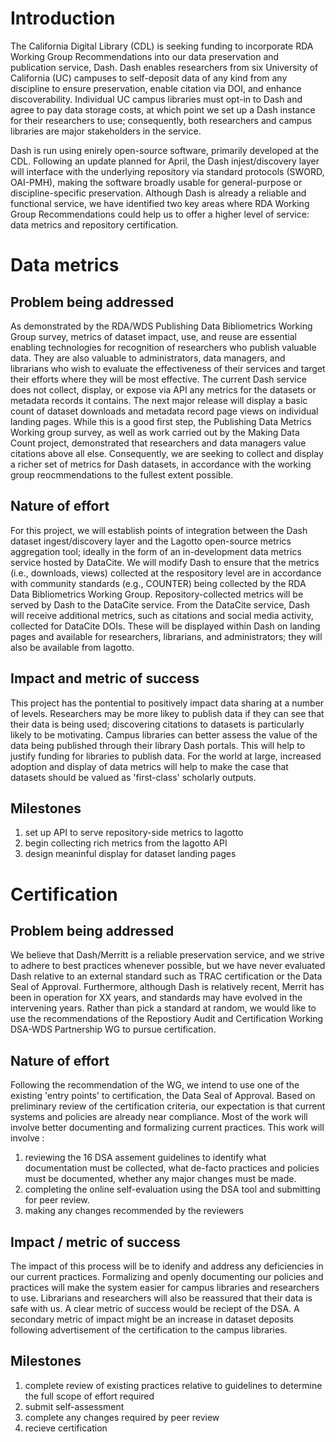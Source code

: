 
# Introduction
The California Digital Library (CDL) is seeking funding to incorporate RDA Working Group Recommendations into our data preservation and publication service, Dash.
Dash enables researchers from six University of California (UC) campuses to self-deposit data of any kind from any discipline to ensure preservation, enable citation via DOI, and enhance discoverability.
Individual UC campus libraries must opt-in to Dash and agree to pay data storage costs, at which point we set up a Dash instance for their researchers to use; consequently, both researchers and campus libraries are major stakeholders in the service.

Dash is run using enirely open-source software, primarily developed at the CDL.
Following an update planned for April, the Dash injest/discovery layer will interface with the underlying repository via standard protocols (SWORD, OAI-PMH), making the software broadly usable for general-purpose or discipline-specific preservation.
Although Dash is already a reliable and functional service, we have identified two key areas where RDA Working Group Recommendations could help us to offer a higher level of service: data metrics and repository certification.


# Data metrics
## Problem being addressed
As demonstrated by the RDA/WDS Publishing Data Bibliometrics Working Group survey, metrics of dataset impact, use, and reuse are essential enabling technologies for recognition of researchers who publish valuable data.
They are also valuable to administrators, data managers, and librarians who wish to evaluate the effectiveness of their services and target their efforts where they will be most effective.
The current Dash service does not collect, display, or expose via API any metrics for the datasets or metadata records it contains.
The next major release will display a basic count of dataset downloads and metadata record page views on individual landing pages.
While this is a good first step, the Publishing Data Metrics Working group survey, as well as work carried out by the Making Data Count project, demonstrated that researchers and data managers value citations above all else.
Consequently, we are seeking to collect and display a richer set of metrics for Dash datasets, in accordance with the working group reocmmendations to the fullest extent possible.

## Nature of effort
For this project, we will establish points of integration between the Dash dataset ingest/discovery layer and the Lagotto open-source metrics aggregation tool; ideally in the form of an in-development data metrics service hosted by DataCite.
We will modify Dash to ensure that the metrics (i.e., downloads, views) collected at the respository level are in accordance with community standards (e.g., COUNTER) being collected by the RDA Data Bibliometrics Working Group.
Repository-collected metrics will be served by Dash to the DataCite service.
From the DataCite service, Dash will receive additional metrics, such as citations and social media activity, collected for DataCite DOIs.
These will be displayed within Dash on landing pages and available for researchers, librarians, and administrators; they will also be available from lagotto.

## Impact and metric of success
This project has the pontential to positively impact data sharing at a number of levels.
Researchers may be more likey to publish data if they can see that their data is being used; discovering citations to datasets is particularly likely to be motivating.
Campus libraries can better assess the value of the data being published through their library Dash portals.
This will help to justify funding for libraries to publish data.
For the world at large, increased adoption and display of data metrics will help to make the case that datasets should be valued as 'first-class' scholarly outputs.
<!-- how will we judge success of this particular program? -->

## Milestones
1. set up API to serve repository-side metrics to lagotto
2. begin collecting rich metrics from the lagotto API
3. design meaninful display for dataset landing pages


# Certification
## Problem being addressed
We believe that Dash/Merritt is a reliable preservation service, and we strive to adhere to best practices whenever possible, but we have never evaluated Dash relative to an external standard such as TRAC certification or the Data Seal of Approval.
Furthermore, although Dash is relatively recent, Merrit has been in operation for XX years, and standards may have evolved in the intervening years.
Rather than pick a standard at random, we would like to use the recommendations of the Repostiory Audit and Certification Working DSA-WDS Partnership WG to pursue certification.

## Nature of effort
Following the recommendation of the WG, we intend to use one of the existing 'entry points' to certification, the Data Seal of Approval.
Based on preliminary review of the certification criteria, our expectation is that current systems and policies are already near compliance. Most of the work will involve better documenting and formalizing current practices.
This work will involve :
1. reviewing the 16 DSA assement guidelines to identify what documentation must be collected, what de-facto practices and policies must be documented, whether any major changes must be made.
2. completing the online self-evaluation using the DSA tool and submitting for peer review.
3. making any changes recommended by the reviewers

## Impact / metric of success
The impact of this process will be to idenify and address any deficiencies in our current practices.
Formalizing and openly documenting our policies and practices will make the system easier for campus libraries and researchers to use.
Librarians and researchers will also be reassured that their data is safe with us.
A clear metric of success would be reciept of the DSA.
A secondary metric of impact might be an increase in dataset deposits following advertisement of the certification to the campus libraries.

## Milestones
1. complete review of existing practices relative to guidelines to determine the full scope of effort required
2. submit self-assessment
3. complete any changes required by peer review
4. recieve certification
